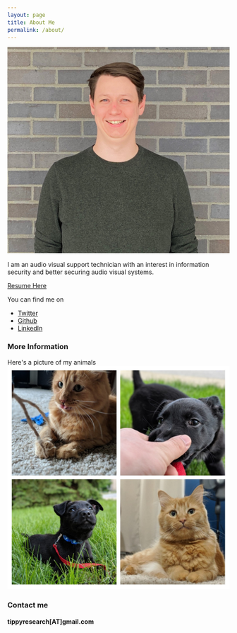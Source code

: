 ```yaml
---
layout: page
title: About Me
permalink: /about/
---
```

![alt text](https://github.com/AnthonyTippy/Images/blob/master/headshot%202.png?raw=true=100x20)

I am an audio visual support technician with an interest in information security and better securing audio visual systems.

[Resume Here](https://github.com/AnthonyTippy/Documents/blob/master/Resume%202020.pdf)

You can find me on
- [Twitter](https://twitter.com/Tibbbbz)
- [Github](https://github.com/AnthonyTippy)
- [LinkedIn](https://www.linkedin.com/in/anthony-tippy-05bb96140)




### More Information

Here's a picture of my animals
![](https://github.com/AnthonyTippy/Images/blob/master/20190610_081514-COLLAGE.jpg?raw=true)

### Contact me

#### tippyresearch[AT]gmail.com
